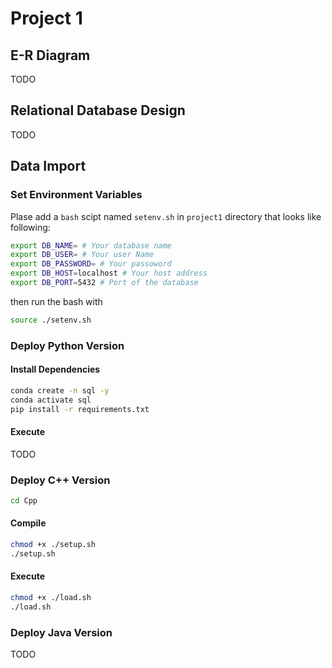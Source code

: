 # Project 1
##  E-R Diagram
TODO
## Relational Database Design
TODO
## Data Import
### Set Environment Variables
Plase add a `bash` scipt named `setenv.sh` in `project1` directory that looks like following:
```bash
export DB_NAME= # Your database name
export DB_USER= # Your user Name
export DB_PASSWORD= # Your passoword
export DB_HOST=localhost # Your host address
export DB_PORT=5432 # Port of the database
```
then run the bash with
```bash
source ./setenv.sh
```
### Deploy Python Version
#### Install Dependencies
```bash
conda create -n sql -y
conda activate sql
pip install -r requirements.txt
```
#### Execute
TODO

### Deploy C++ Version
```bash
cd Cpp
```
#### Compile
```bash
chmod +x ./setup.sh
./setup.sh
```

#### Execute
```bash
chmod +x ./load.sh
./load.sh
```

### Deploy Java Version
TODO